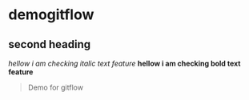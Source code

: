 # demogitflow
## second heading
*hellow i am checking italic text feature*
**hellow i am checking bold text feature**
>Demo for gitflow
